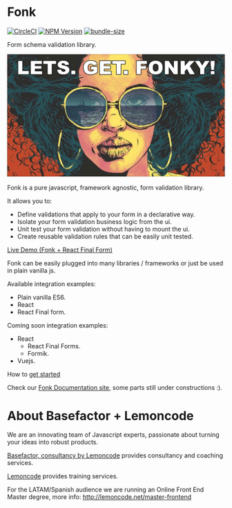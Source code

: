 # Fonk

[![CircleCI](https://badgen.net/github/status/Lemoncode/fonk/master/ci?icon=circleci&label=circleci)](https://circleci.com/gh/Lemoncode/fonk/tree/master)
[![NPM Version](https://badgen.net/npm/v/@lemoncode/fonk?icon=npm&label=npm)](https://www.npmjs.com/package/@lemoncode/fonk)
[![bundle-size](https://badgen.net/bundlephobia/min/@lemoncode/fonk)](https://bundlephobia.com/result?p=@lemoncode/fonk)

Form schema validation library.

![let's get fonky](./content/fonky.jpg)

Fonk is a pure javascript, framework agnostic, form validation library.

It allows you to:

- Define validations that apply to your form in a declarative way.
- Isolate your form validation business logic from the ui.
- Unit test your form validation without having to mount the ui.
- Create reusable validation rules that can be easily unit tested.

[Live Demo (Fonk + React Final Form)](https://codesandbox.io/s/github/lemoncode/fonk/tree/master/examples/react-final-form/js/validate-field)


Fonk can be easily plugged into many libraries / frameworks or just be used in plain vanilla js.

Available integration examples:
  - Plain vanilla ES6.
  - React
  - React Final form.
  
Coming soon integration examples:

- React
  - React Final Forms.
  - Formik.
- Vuejs.

How to [get started](https://lemoncode.github.io/fonk-doc/getting-started)

Check our [Fonk Documentation site](https://lemoncode.github.io/fonk-doc/), some parts still under constructions :).

# About Basefactor + Lemoncode

We are an innovating team of Javascript experts, passionate about turning your ideas into robust products.

[Basefactor, consultancy by Lemoncode](http://www.basefactor.com) provides consultancy and coaching services.

[Lemoncode](http://lemoncode.net/services/en/#en-home) provides training services.

For the LATAM/Spanish audience we are running an Online Front End Master degree, more info: http://lemoncode.net/master-frontend
